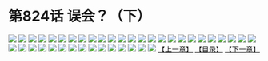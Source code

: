 # 第824话 误会？（下）
![](https://mhpic.xiaomingtaiji.net/comic/D/斗破苍穹/第824话F1_262521/1.jpg-zymk.middle.webp)
![](https://mhpic.xiaomingtaiji.net/comic/D/斗破苍穹/第824话F1_262521/2.jpg-zymk.middle.webp)
![](https://mhpic.xiaomingtaiji.net/comic/D/斗破苍穹/第824话F1_262521/3.jpg-zymk.middle.webp)
![](https://mhpic.xiaomingtaiji.net/comic/D/斗破苍穹/第824话F1_262521/4.jpg-zymk.middle.webp)
![](https://mhpic.xiaomingtaiji.net/comic/D/斗破苍穹/第824话F1_262521/5.jpg-zymk.middle.webp)
![](https://mhpic.xiaomingtaiji.net/comic/D/斗破苍穹/第824话F1_262521/6.jpg-zymk.middle.webp)
![](https://mhpic.xiaomingtaiji.net/comic/D/斗破苍穹/第824话F1_262521/7.jpg-zymk.middle.webp)
![](https://mhpic.xiaomingtaiji.net/comic/D/斗破苍穹/第824话F1_262521/8.jpg-zymk.middle.webp)
![](https://mhpic.xiaomingtaiji.net/comic/D/斗破苍穹/第824话F1_262521/9.jpg-zymk.middle.webp)
![](https://mhpic.xiaomingtaiji.net/comic/D/斗破苍穹/第824话F1_262521/10.jpg-zymk.middle.webp)
![](https://mhpic.xiaomingtaiji.net/comic/D/斗破苍穹/第824话F1_262521/11.jpg-zymk.middle.webp)
![](https://mhpic.xiaomingtaiji.net/comic/D/斗破苍穹/第824话F1_262521/12.jpg-zymk.middle.webp)
![](https://mhpic.xiaomingtaiji.net/comic/D/斗破苍穹/第824话F1_262521/13.jpg-zymk.middle.webp)
![](https://mhpic.xiaomingtaiji.net/comic/D/斗破苍穹/第824话F1_262521/14.jpg-zymk.middle.webp)
![](https://mhpic.xiaomingtaiji.net/comic/D/斗破苍穹/第824话F1_262521/15.jpg-zymk.middle.webp)
![](https://mhpic.xiaomingtaiji.net/comic/D/斗破苍穹/第824话F1_262521/16.jpg-zymk.middle.webp)
![](https://mhpic.xiaomingtaiji.net/comic/D/斗破苍穹/第824话F1_262521/17.jpg-zymk.middle.webp)
![](https://mhpic.xiaomingtaiji.net/comic/D/斗破苍穹/第824话F1_262521/18.jpg-zymk.middle.webp)
![](https://mhpic.xiaomingtaiji.net/comic/D/斗破苍穹/第824话F1_262521/19.jpg-zymk.middle.webp)
![](https://mhpic.xiaomingtaiji.net/comic/D/斗破苍穹/第824话F1_262521/20.jpg-zymk.middle.webp)
![](https://mhpic.xiaomingtaiji.net/comic/D/斗破苍穹/第824话F1_262521/21.jpg-zymk.middle.webp)
![](https://mhpic.xiaomingtaiji.net/comic/D/斗破苍穹/第824话F1_262521/22.jpg-zymk.middle.webp)
![](https://mhpic.xiaomingtaiji.net/comic/D/斗破苍穹/第824话F1_262521/23.jpg-zymk.middle.webp)
![](https://mhpic.xiaomingtaiji.net/comic/D/斗破苍穹/第824话F1_262521/24.jpg-zymk.middle.webp)
![](https://mhpic.xiaomingtaiji.net/comic/D/斗破苍穹/第824话F1_262521/25.jpg-zymk.middle.webp)
![](https://mhpic.xiaomingtaiji.net/comic/D/斗破苍穹/第824话F1_262521/26.jpg-zymk.middle.webp)
![](https://mhpic.xiaomingtaiji.net/comic/D/斗破苍穹/第824话F1_262521/27.jpg-zymk.middle.webp)
![](https://mhpic.xiaomingtaiji.net/comic/D/斗破苍穹/第824话F1_262521/28.jpg-zymk.middle.webp)
![](https://mhpic.xiaomingtaiji.net/comic/D/斗破苍穹/第824话F1_262521/29.jpg-zymk.middle.webp)
![](https://mhpic.xiaomingtaiji.net/comic/D/斗破苍穹/第824话F1_262521/30.jpg-zymk.middle.webp)
![](https://mhpic.xiaomingtaiji.net/comic/D/斗破苍穹/第824话F1_262521/31.jpg-zymk.middle.webp)
![](https://mhpic.xiaomingtaiji.net/comic/D/斗破苍穹/第824话F1_262521/32.jpg-zymk.middle.webp)
![](https://mhpic.xiaomingtaiji.net/comic/D/斗破苍穹/第824话F1_262521/33.jpg-zymk.middle.webp)
![](https://mhpic.xiaomingtaiji.net/comic/D/斗破苍穹/第824话F1_262521/34.jpg-zymk.middle.webp)
![](https://mhpic.xiaomingtaiji.net/comic/D/斗破苍穹/第824话F1_262521/35.jpg-zymk.middle.webp)
![](https://mhpic.xiaomingtaiji.net/comic/D/斗破苍穹/第824话F1_262521/36.jpg-zymk.middle.webp)
![](https://mhpic.xiaomingtaiji.net/comic/D/斗破苍穹/第824话F1_262521/37.jpg-zymk.middle.webp)
![](https://mhpic.xiaomingtaiji.net/comic/D/斗破苍穹/第824话F1_262521/38.jpg-zymk.middle.webp)
![](https://mhpic.xiaomingtaiji.net/comic/D/斗破苍穹/第824话F1_262521/39.jpg-zymk.middle.webp)
![](https://mhpic.xiaomingtaiji.net/comic/D/斗破苍穹/第824话F1_262521/40.jpg-zymk.middle.webp)
[【上一章】](./827.md)
[【目录】](./READMD.md)
[【下一章】](./829.md)
